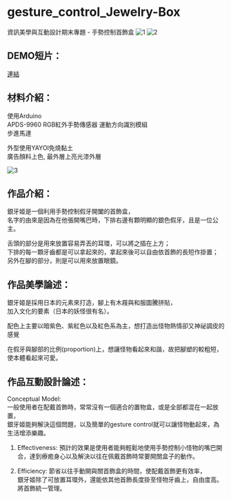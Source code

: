 # gesture_control_Jewelry-Box
資訊美學與互動設計期末專題 - 手勢控制首飾盒
![1](https://github.com/tiffanychang0101/gesture_control_Jewelry-Box/raw/master/20180612_092054_0.jpg)
![2](https://github.com/tiffanychang0101/gesture_control_Jewelry-Box/raw/master/20180612_092004_0.jpg)
## DEMO短片：
[連結](https://youtu.be/IZnPQusfKbg)

## 材料介紹：
使用Arduino               
APDS-9960 RGB紅外手勢傳感器 運動方向識別模組             
步進馬達            
            
外型使用YAYOI免燒黏土           
廣告顏料上色, 最外層上亮光漆外層    

![3](https://github.com/tiffanychang0101/gesture_control_Jewelry-Box/raw/master/20180609_105222_0.jpg)
            
## 作品介紹：
銀牙姬是一個利用手勢控制假牙開闔的首飾盒，              
名字的由來是因為在他張開嘴巴時，下排右邊有顆明顯的銀色假牙，且是一位公主。              
               
舌頭的部分是用來放置容易弄丟的耳環，可以將之插在上方；              
下排的每一顆牙齒都是可以拿起來的，拿起來後可以自由依首飾的長短作掛置；              
另外在腳的部分，則是可以用來放置眼鏡。              
             
## 作品美學論述：
銀牙姬是採用日本的元素來打造，腳上有木屐與和服圖騰拼貼，               
加入文化的要素（日本的妖怪很有名）。               
               
配色上主要以暗紫色、紫紅色以及紅色系為主，想打造出怪物熱情卻又神祕調皮的感覺               
               
在假牙與腳部的比例(proportion)上，想讓怪物看起來和諧，故把腳塑的較粗短，使本體看起來可愛。              
             
## 作品互動設計論述：
Conceptual Model:              
一般使用者在配戴首飾時，常常沒有一個適合的置物盒，或是全部都混在一起放置，              
銀牙姬能夠解決這個問題，以及簡單的gesture control就可以讓怪物動起來，為生活增添樂趣。               
               
1.	Effectiveness: 預計的效果是使用者能夠輕鬆地使用手勢控制小怪物的嘴巴開合，達到療癒身心以及解決以往在佩戴首飾時常要開關盒子的動作。  
               
2.	Efficiency: 節省以往手動開與關首飾盒的時間，使配戴首飾更有效率，               
銀牙姬除了可放置耳環外，還能依其他首飾長度掛至怪物牙齒上，自由度高。將首飾統一管理。               
